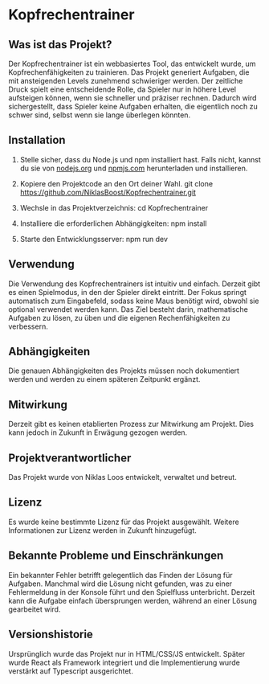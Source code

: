 # Kopfrechentrainer

## Was ist das Projekt?

Der Kopfrechentrainer ist ein webbasiertes Tool, das entwickelt wurde, um Kopfrechenfähigkeiten zu trainieren. Das Projekt generiert Aufgaben, die mit ansteigenden Levels zunehmend schwieriger werden. Der zeitliche Druck spielt eine entscheidende Rolle, da Spieler nur in höhere Level aufsteigen können, wenn sie schneller und präziser rechnen. Dadurch wird sichergestellt, dass Spieler keine Aufgaben erhalten, die eigentlich noch zu schwer sind, selbst wenn sie lange überlegen könnten.

## Installation

1. Stelle sicher, dass du Node.js und npm installiert hast. Falls nicht, kannst du sie von [nodejs.org](https://nodejs.org/en) und [npmjs.com](https://www.npmjs.com/) herunterladen und installieren.

2. Kopiere den Projektcode an den Ort deiner Wahl.
git clone https://github.com/NiklasBoost/Kopfrechentrainer.git


3. Wechsle in das Projektverzeichnis:
cd Kopfrechentrainer


4. Installiere die erforderlichen Abhängigkeiten:
npm install

5. Starte den Entwicklungsserver:
npm run dev


## Verwendung

Die Verwendung des Kopfrechentrainers ist intuitiv und einfach. Derzeit gibt es einen Spielmodus, in den der Spieler direkt eintritt. Der Fokus springt automatisch zum Eingabefeld, sodass keine Maus benötigt wird, obwohl sie optional verwendet werden kann. Das Ziel besteht darin, mathematische Aufgaben zu lösen, zu üben und die eigenen Rechenfähigkeiten zu verbessern.

## Abhängigkeiten

Die genauen Abhängigkeiten des Projekts müssen noch dokumentiert werden und werden zu einem späteren Zeitpunkt ergänzt.

## Mitwirkung

Derzeit gibt es keinen etablierten Prozess zur Mitwirkung am Projekt. Dies kann jedoch in Zukunft in Erwägung gezogen werden.

## Projektverantwortlicher

Das Projekt wurde von Niklas Loos entwickelt, verwaltet und betreut.

## Lizenz

Es wurde keine bestimmte Lizenz für das Projekt ausgewählt. Weitere Informationen zur Lizenz werden in Zukunft hinzugefügt.

## Bekannte Probleme und Einschränkungen

Ein bekannter Fehler betrifft gelegentlich das Finden der Lösung für Aufgaben. Manchmal wird die Lösung nicht gefunden, was zu einer Fehlermeldung in der Konsole führt und den Spielfluss unterbricht. Derzeit kann die Aufgabe einfach übersprungen werden, während an einer Lösung gearbeitet wird.

## Versionshistorie

Ursprünglich wurde das Projekt nur in HTML/CSS/JS entwickelt. Später wurde React als Framework integriert und die Implementierung wurde verstärkt auf Typescript ausgerichtet.


